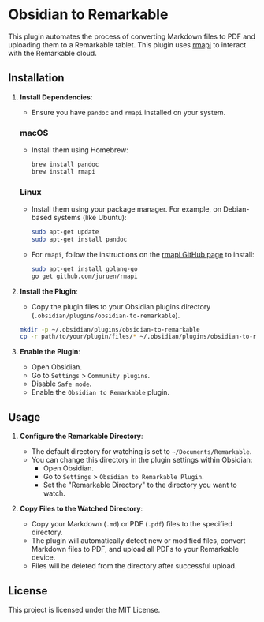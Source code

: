 
# Obsidian to Remarkable

This plugin automates the process of converting Markdown files to PDF and uploading them to a Remarkable tablet.
This plugin uses [rmapi](https://github.com/juruen/rmapi) to interact with the Remarkable cloud. 

## Installation

1. **Install Dependencies**:
   - Ensure you have `pandoc` and `rmapi` installed on your system.

   ### macOS
   - Install them using Homebrew:
     ```sh
     brew install pandoc
     brew install rmapi
     ```

   ### Linux
   - Install them using your package manager. For example, on Debian-based systems (like Ubuntu):
     ```sh
     sudo apt-get update
     sudo apt-get install pandoc
     ```
   - For `rmapi`, follow the instructions on the [rmapi GitHub page](https://github.com/juruen/rmapi) to install:
     ```sh
     sudo apt-get install golang-go
     go get github.com/juruen/rmapi
     ```

2. **Install the Plugin**:
   - Copy the plugin files to your Obsidian plugins directory (`.obsidian/plugins/obsidian-to-remarkable`).

   ```sh
   mkdir -p ~/.obsidian/plugins/obsidian-to-remarkable
   cp -r path/to/your/plugin/files/* ~/.obsidian/plugins/obsidian-to-remarkable/
   ```

3. **Enable the Plugin**:
   - Open Obsidian.
   - Go to `Settings` > `Community plugins`.
   - Disable `Safe mode`.
   - Enable the `Obsidian to Remarkable` plugin.

## Usage

1. **Configure the Remarkable Directory**:
   - The default directory for watching is set to `~/Documents/Remarkable`.
   - You can change this directory in the plugin settings within Obsidian:
     - Open Obsidian.
     - Go to `Settings` > `Obsidian to Remarkable Plugin`.
     - Set the "Remarkable Directory" to the directory you want to watch.

2. **Copy Files to the Watched Directory**:
   - Copy your Markdown (`.md`) or PDF (`.pdf`) files to the specified directory.
   - The plugin will automatically detect new or modified files, convert Markdown files to PDF, and upload all PDFs to your Remarkable device.
   - Files will be deleted from the directory after successful upload.

## License

This project is licensed under the MIT License.
